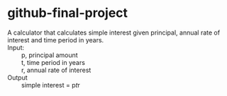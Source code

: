 # github-final-project
A calculator that calculates simple interest given principal, annual rate of interest and time period in years.<br/>
Input:<br/>
&nbsp;&nbsp;&nbsp;&nbsp;&nbsp;&nbsp;&nbsp;&nbsp;p, principal amount<br/>
&nbsp;&nbsp;&nbsp;&nbsp;&nbsp;&nbsp;&nbsp;&nbsp;t, time period in years<br/>
&nbsp;&nbsp;&nbsp;&nbsp;&nbsp;&nbsp;&nbsp;&nbsp;r, annual rate of interest<br/>
Output<br/>
&nbsp;&nbsp;&nbsp;&nbsp;&nbsp;&nbsp;&nbsp;&nbsp;simple interest = p*t*r<br/>
